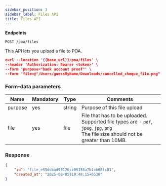 ```yaml
---
sidebar_position: 3
sidebar_label: Files API
title: Files API
---
```


**Endpoints**  

`POST /poa/files`

This API lets you upload a file to POA. 

```json
curl --location '{{base_url}}/poa/files' \
--header 'Authorization: Bearer <token>' \
--form 'purpose="bank account proof"' \
--form 'file=@"/Users/guessMyName/Downloads/cancelled_cheque_file.png"'
```

### Form-data parameters
|Name|Mandatory|Type|Comments|
|-|-|-|-|
|purpose|yes|string|Purpose of this file upload|
|file|yes|file|File that has to be uploaded. Supported file types are - `pdf`, `jpeg`, `jpg`, `png`<br/>The file size should not be greater than 10MB.|

### Response
```json
{
    "id": "file_e55ddbad95120si09153a7b1eb68fc01",
    "created_at": "2025-08-05T19:48:15+0530"
}
```
